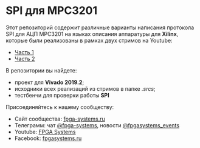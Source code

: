 # SPI для MPC3201

Этот репозиторий содержит различные варианты написания протокола SPI  для АЦП MPC3201 на языках описания аппаратуры для **Xilinx**, которые были реализованы в рамках двух стримов на Youtube:

- [Часть 1](https://youtu.be/vt5fpE0bzSY)
- [Часть 2](https://youtu.be/qVFO6D9Hj94)

В репозитории вы найдете:
- проект для __Vivado 2019.2__;
- исходники всех реализаций из стримов в папке _.srcs_;
- тестбенчи для проверки работы __SPI__




Присоединяйтесь к нашему сообществу:
* Сайт сообщества: [fpga-systems.ru](https://fpga-systems.ru/)
* Телеграмм: чат [@fpga-systems](https://t.me/fpgasystems), новости [@fpgasystems_events](https://t.me/fpgasystems_events)
* Youtube: [FPGA Systems](https://www.youtube.com/c/fpgasystems)
* Facebook: [fpgasystems.ru](https://www.facebook.com/groups/fpgasystems.ru)